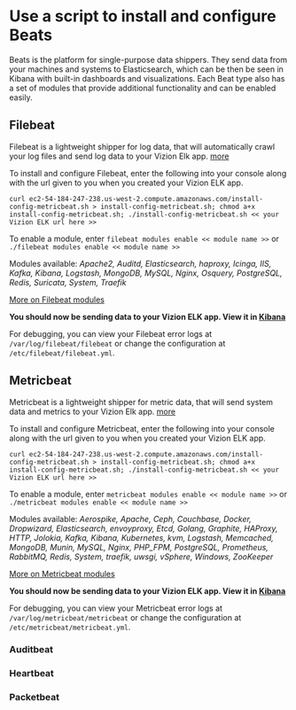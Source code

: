 # Use a script to install and configure Beats
Beats is the platform for single-purpose data shippers. They send data from your machines and systems to Elasticsearch, which can be then be seen in Kibana with built-in dashboards and visualizations. Each Beat type also has a set of modules that provide additional functionality and can be enabled easily.

## Filebeat
Filebeat is a lightweight shipper for log data, that will automatically crawl your log files and send log data to your Vizion Elk app. [more](https://www.elastic.co/guide/en/beats/filebeat/current/filebeat-overview.html)

To install and configure Filebeat, enter the following into your console along with the url given to you when you created your Vizion ELK app.

    curl ec2-54-184-247-238.us-west-2.compute.amazonaws.com/install-config-metricbeat.sh > install-config-metricbeat.sh; chmod a+x    install-config-metricbeat.sh; ./install-config-metricbeat.sh << your Vizion ELK url here >>

To enable a module, enter `filebeat modules enable << module name >>` or `./filebeat modules enable << module name >>`

Modules available: *Apache2, Auditd, Elasticsearch, haproxy, Icinga, IIS, Kafka, Kibana, Logstash, MongoDB, MySQL, Nginx, Osquery, PostgreSQL, Redis, Suricata, System, Traefik*

[More on Filebeat modules](https://www.elastic.co/guide/en/beats/filebeat/current/filebeat-modules-overview.html)

**You should now be sending data to your Vizion ELK app. View it in [Kibana](https://app.vizion.ai/app/kibana)**

For debugging, you can view your Filebeat error logs at `/var/log/filebeat/filebeat` or change the configuration at `/etc/filebeat/filebeat.yml`.

## Metricbeat
Metricbeat is a lightweight shipper for metric data, that will send system data and metrics to your Vizion Elk app. [more](https://www.elastic.co/guide/en/beats/metricbeat/current/metricbeat-overview.html)

To install and configure Metricbeat, enter the following into your console along with the url given to you when you created your Vizion ELK app.

    curl ec2-54-184-247-238.us-west-2.compute.amazonaws.com/install-config-metricbeat.sh > install-config-metricbeat.sh; chmod a+x    install-config-metricbeat.sh; ./install-config-metricbeat.sh << your Vizion ELK url here >>

To enable a module, enter `metricbeat modules enable << module name >>` or `./metricbeat modules enable << module name >>`

Modules available: *Aerospike, Apache, Ceph, Couchbase, Docker, Dropwizard, Elasticsearch, envoyproxy, Etcd, Golang, Graphite, HAProxy, HTTP, Jolokia, Kafka, Kibana, Kubernetes, kvm, Logstash, Memcached, MongoDB, Munin, MySQL, Nginx, PHP_FPM, PostgreSQL, Prometheus, RabbitMQ, Redis, System, traefik, uwsgi, vSphere, Windows, ZooKeeper*

[More on Metricbeat modules](https://www.elastic.co/guide/en/beats/metricbeat/current/metricbeat-modules.html)

**You should now be sending data to your Vizion ELK app. View it in [Kibana](https://app.vizion.ai/app/kibana)**

For debugging, you can view your Metricbeat error logs at `/var/log/metricbeat/metricbeat` or change the configuration at `/etc/metricbeat/metricbeat.yml`.

### Auditbeat

### Heartbeat

### Packetbeat
